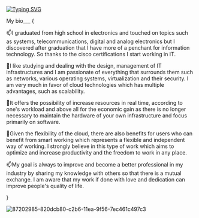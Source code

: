 [![Typing SVG](https://readme-typing-svg.demolab.com/?lines=Hello+World;This+is+My+Github)](https://git.io/typing-svg)


My bio___
{

📫I graduated from high school in electronics and touched on topics such as systems, telecommunications, digital and analog electronics but I discovered after graduation that I have more of a penchant for information technology.
So thanks to the cisco certifications I start working in IT.

  💞️I like studying and dealing with the design, management of IT infrastructures and I am passionate
  of everything that surrounds them such as networks, various operating systems, virtualization and their security.
  I am very much in favor of cloud technologies which has multiple advantages, such as scalability.

  🌱It offers the possibility of increase resources in real time, according to one's workload and above all for the economic gain as there is no longer necessary to maintain the hardware of your own
  infrastructure and focus primarily on software.

👀Given the flexibility of the cloud, there are also benefits for users who can benefit from smart working which represents a flexible and independent way of working. I strongly believe in this type of work which aims to optimize and increase productivity and the freedom to work in any place.
 
📫My goal is always to improve and become a better professional in my industry by sharing my knowledge with others so that there is a mutual exchange. 
I am aware that my work if done with love and dedication can improve people's quality of life.

}

![87202985-820dcb80-c2b6-11ea-9f56-7ec461c497c3](https://user-images.githubusercontent.com/95194894/198886428-259972b1-1b91-495c-811c-5810267d0878.gif)
